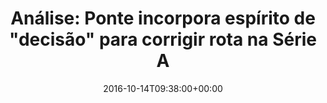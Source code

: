 ---
layout: post
title: "Análise: Ponte incorpora espírito de \"decisão\" para corrigir rota na Série A"
date: 2016-10-14T09:38:00+00:00
external_link: "http://globoesporte.globo.com/sp/campinas-e-regiao/futebol/times/ponte-preta/noticia/2016/10/analise-ponte-incorpora-espirito-de-decisao-para-corrigir-rota-na-serie.html"
categories: news globo.com
---